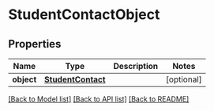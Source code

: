 # StudentContactObject

## Properties
Name | Type | Description | Notes
------------ | ------------- | ------------- | -------------
**object** | [**StudentContact**](StudentContact.md) |  | [optional] 

[[Back to Model list]](README.md#documentation-for-models) [[Back to API list]](README.md#documentation-for-api-endpoints) [[Back to README]](README.md)


